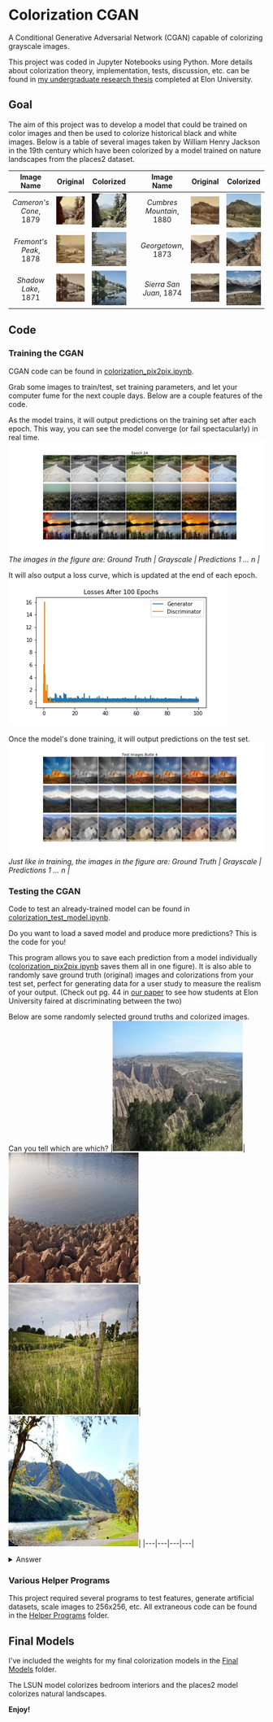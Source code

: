 # Colorization CGAN
A Conditional Generative Adversarial Network (CGAN) capable of colorizing grayscale images.

This project was coded in Jupyter Notebooks using Python. More details about colorization theory,
implementation, tests, discussion, etc. can be found in [my undergraduate research thesis](https://drive.google.com/file/d/10PYoKT_YwOIlvwnCFpDo6Mz5gK7t0GaC/view?usp=sharing) completed at Elon University.

## Goal
The aim of this project was to develop a model that could be trained on color images and then 
be used to colorize historical black and white images. Below is a table of several images taken by
William Henry Jackson in the 19th century which have been colorized by a model trained on nature landscapes from the places2 dataset.

|Image Name|Original|Colorized||Image Name|Original|Colorized|
|:---:|:---:|:---:|:---:|:---:|:---:|:---:|
|*Cameron's Cone*, 1879| ![](Images/Cameron's%20Cone%20orig.png) | ![](Images/Cameron's%20Cone%20color.png) ||*Cumbres Mountain*, 1880| ![](Images/Cumbres%20Mountain%20orig.png) | ![](Images/Cumbres%20Mountain%20color.png) |
|*Fremont's Peak*, 1878| ![](Images/Fremont's%20Peak%20orig.png) | ![](Images/Fremont's%20Peak%20color.png) ||*Georgetown*, 1873| ![](Images/Georgetown%20orig.png) | ![](Images/Georgetown%20color.png) |
|*Shadow Lake*, 1871| ![](Images/Shadow%20Lake%20orig.png) | ![](Images/Shadow%20Lake%20color.png) ||*Sierra San Juan*, 1874| ![](Images/Sierra%20San%20Juan%20orig.png) | ![](Images/Sierra%20San%20Juan%20color.png) |

## Code
### Training the CGAN
CGAN code can be found in [colorization_pix2pix.ipynb](colorization_pix2pix.ipynb).

Grab some images to train/test, set training parameters, and let your computer fume for the next couple days. Below are a
couple features of the code.

As the model trains, it will output predictions on the training set after each epoch. This way, you can see the model converge (or fail spectacularly) in real time.
![](Images/Epoch%2024.png)
*The images in the figure are: Ground Truth | Grayscale | Predictions 1 ... n |*

It will also output a loss curve, which is updated at the end of each epoch.
![](Images/Losses.jpg)

Once the model's done training, it will output predictions on the test set.
![](Images/Test%20Images%20Butte%204.png)
*Just like in training, the images in the figure are: Ground Truth | Grayscale | Predictions 1 ... n |*


### Testing the CGAN
Code to test an already-trained model can be found in [colorization_test_model.ipynb](colorization_test_model.ipynb).

Do you want to load a saved model and produce more predictions? This is the code for you!

This program allows you to save each prediction from a model individually ([colorization_pix2pix.ipynb](colorization_pix2pix.ipynb) saves them all in one figure). It is also able to randomly save ground truth
(original) images and colorizations from your test set, perfect for generating data for a user study to measure
the realism of your output. (Check out pg. 44 in [our paper](https://drive.google.com/file/d/10PYoKT_YwOIlvwnCFpDo6Mz5gK7t0GaC/view?usp=sharing) to see how students at Elon University faired at discriminating between the two)

Below are some randomly selected ground truths and colorized images. Can you tell which are which?
|![](Images/7.png)|![](Images/21.png)|![](Images/40.png)|![](Images/47.png)|
|---|---|---|---|
<details>
  <summary>Answer</summary>
  The first two images have been colorized by my places2 model, the last two are original color images.
</details>

### Various Helper Programs
This project required several programs to test features, generate artificial datasets, scale images to 256x256, etc.
All extraneous code can be found in the [Helper Programs](https://github.com/drew-bowman/Colorization/tree/master/Helper%20Programs) folder.

## Final Models
I've included the weights for my final colorization models in the [Final Models](https://github.com/drew-bowman/Colorization/tree/master/Final%20Model%20Weights) folder.

The LSUN model colorizes bedroom interiors and the places2 model colorizes natural landscapes.

**Enjoy!**
